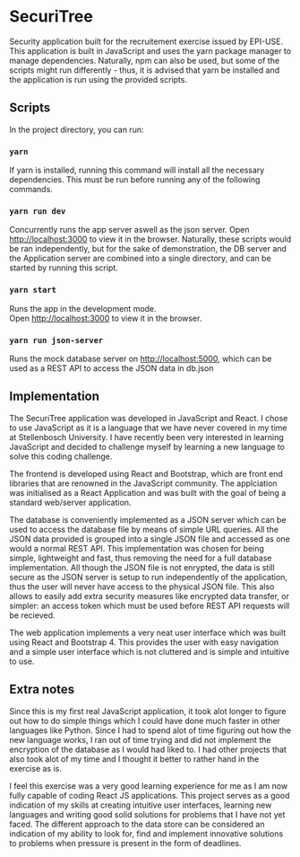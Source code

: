 # SecuriTree
Security application built for the recruitement exercise issued by EPI-USE. This application is built in JavaScript and uses the yarn package manager to manage dependencies. Naturally, npm can also be used, but some of the scripts might run differently - thus, it is advised that yarn be installed and the application is run using the provided scripts. 

## Scripts

In the project directory, you can run:

### `yarn`
If yarn is installed, running this command will install all the necessary dependencies. This must be run before running any of the following commands. 

### `yarn run dev`
Concurrently runs the app server aswell as the json server. 
Open [http://localhost:3000](http://localhost:3000) to view it in the browser.
Naturally, these scripts would be ran independently, but for the sake of demonstration, the DB server and the Application server are combined into a single directory, and can be started by running this script. 

### `yarn start`

Runs the app in the development mode.\
Open [http://localhost:3000](http://localhost:3000) to view it in the browser.

### `yarn run json-server`
Runs the mock database server on [http://localhost:5000](http://localhost:5000), which can be used as a REST API to access the JSON data in db.json

## Implementation
The SecuriTree application was developed in JavaScript and React. I chose to use JavaScript as it is a language that we have never covered in my time at Stellenbosch University. I have recently been very interested in learning JavaScript and decided to challenge myself by learning a new language to solve this coding challenge. 

The frontend is developed using React and Bootstrap, which are front end libraries that are renowned in the JavaScript community. The applciation was initialised as a React Application and was built with the goal of being a standard web/server application. 

The database is conveniently implemented as a JSON server which can be used to access the database file by means of simple URL queries. All the JSON data provided is grouped into a single JSON file and accessed as one would a normal REST API. This implementation was chosen for being simple, lightweight and fast, thus removing the need for a full database implementation. All though the JSON file is not enrypted, the data is still secure as the JSON server is setup to run independently of the application, thus the user will never have access to the physical JSON file. This also allows to easily add extra security measures like encrypted data transfer, or simpler: an access token which must be used before REST API requests will be recieved.

The web application implements a very neat user interface which was built using React and Bootstrap 4. This provides the user with easy navigation and a simple user interface which is not cluttered and is simple and intuitive to use. 

## Extra notes
Since this is my first real JavaScript application, it took alot longer to figure out how to do simple things which I could have done much faster in other languages like Python. Since I had to spend alot of time figuring out how the new language works, I ran out of time trying and did not implement the encryption of the database as I would had liked to. I had other projects that also took alot of my time and I thought it better to rather hand in the exercise as is. 

I feel this exercise was a very good learning experience for me as I am now fully capable of coding React JS applications. This project serves as a good indication of my skills at creating intuitive user interfaces, learning new languages and writing good solid solutions for problems that I have not yet faced. The different approach to the data store can be considered an indication of my ability to look for, find and implement innovative solutions to problems when pressure is present in the form of deadlines. 

